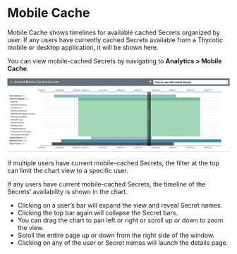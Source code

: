 [title]: # (Mobile Cache)
[tags]: # (Privileged Behavior Analytics,PBA,Operations,Mobile Cache)
[priority]: # (4090)

# Mobile Cache

Mobile Cache shows timelines for available cached Secrets organized by user.  If any users have currently cached Secrets available from a Thycotic mobile or desktop application, it will be shown here.

You can view mobile-cached Secrets by navigating to **Analytics > Mobile Cache**.

![alt](images/23-mobile-cache.png)

If multiple users have current mobile-cached Secrets, the filter at the top can limit the chart view to a specific user.

If any users have current mobile-cached Secrets, the timeline of the Secrets’ availability is shown in the chart.

* Clicking on a user’s bar will expand the view and reveal Secret names.
* Clicking the top bar again will collapse the Secret bars.
* You can drag the chart to pan left or right or scroll up or down to zoom the view.
* Scroll the entire page up or down from the right side of the window.
* Clicking on any of the user or Secret names will launch the details page.
